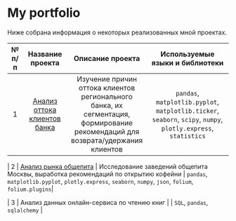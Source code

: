 # My portfolio

Ниже собрана информация о некоторых реализованных мной проектах.

| № п/п|   Название проекта   | Описание проекта | Используемые языки и библиотеки |
|:-----:|:----------------:|:----------------:|:--------------------:|
| 1 |   [Анализ оттока клиентов банка](https://github.com/data-analyst-and-financier/my_portfolio/tree/main/bank_customer_churn_analysis)   | Изучение причин оттока клиентов регионального банка, их сегментация, формирование рекомендаций для возврата/удержания клиентов | `pandas`, `matplotlib.pyplot`, `matplotlib.ticker`, `seaborn`, `scipy`, `numpy`, `plotly.express`, `statistics`|

| 2 | [Анализ рынка общепита](https://github.com/data-analyst-and-financier/my_portfolio/tree/main/analysis_of_the_catering_market) | Исследование заведений общепита Москвы, выработка рекомендаций по открытию кофейни | `pandas`, `matplotlib.pyplot`,  `plotly.express`, `seaborn`, `numpy`, `json`, `folium`,  `folium.plugins`|

| 3 | Анализ данных онлайн-сервиса по чтению книг | | `SQL`, `pandas`, `sqlalchemy` |
